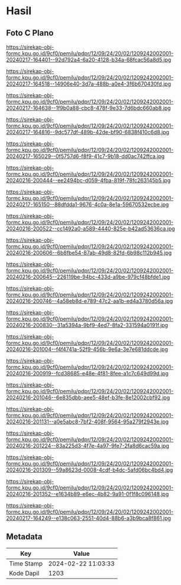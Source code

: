 # Hasil

## Foto C Plano

https://sirekap-obj-formc.kpu.go.id/9cf0/pemilu/pdpr/12/09/24/20/02/1209242002001-20240217-164401--92d792a4-6a20-4128-b34a-68fcac56a8d5.jpg

https://sirekap-obj-formc.kpu.go.id/9cf0/pemilu/pdpr/12/09/24/20/02/1209242002001-20240217-164518--14906e40-3d7a-488b-a0e4-3f6b670430fd.jpg

https://sirekap-obj-formc.kpu.go.id/9cf0/pemilu/pdpr/12/09/24/20/02/1209242002001-20240217-164638--1f9b0a88-cbc8-478f-9e33-7d6bdc660ab8.jpg

https://sirekap-obj-formc.kpu.go.id/9cf0/pemilu/pdpr/12/09/24/20/02/1209242002001-20240217-164816--9dc577df-489b-42de-bf90-6838f410c6d8.jpg

https://sirekap-obj-formc.kpu.go.id/9cf0/pemilu/pdpr/12/09/24/20/02/1209242002001-20240217-165029--0f5757d6-f8f9-41c7-9b18-dd0ac742ffca.jpg

https://sirekap-obj-formc.kpu.go.id/9cf0/pemilu/pdpr/12/09/24/20/02/1209242002001-20240216-200444--ee2494bc-d059-4fba-819f-78fc263145b5.jpg

https://sirekap-obj-formc.kpu.go.id/9cf0/pemilu/pdpr/12/09/24/20/02/1209242002001-20240217-165150--88dfdda1-9676-4c0a-8e1a-59670532ecbe.jpg

https://sirekap-obj-formc.kpu.go.id/9cf0/pemilu/pdpr/12/09/24/20/02/1209242002001-20240216-200522--cc1492a0-a589-4440-825e-b42ad53636ca.jpg

https://sirekap-obj-formc.kpu.go.id/9cf0/pemilu/pdpr/12/09/24/20/02/1209242002001-20240216-200606--6b8fbe54-87ab-49d8-82fd-6b98c112b945.jpg

https://sirekap-obj-formc.kpu.go.id/9cf0/pemilu/pdpr/12/09/24/20/02/1209242002001-20240216-200645--226119be-94bc-433d-a9be-979cf48bfde1.jpg

https://sirekap-obj-formc.kpu.go.id/9cf0/pemilu/pdpr/12/09/24/20/02/1209242002001-20240216-200746--4a58eb8d-e789-47c2-aa1b-ed4a3780d56a.jpg

https://sirekap-obj-formc.kpu.go.id/9cf0/pemilu/pdpr/12/09/24/20/02/1209242002001-20240216-200830--31a5394a-9bf9-4ed7-8fa2-331594a0191f.jpg

https://sirekap-obj-formc.kpu.go.id/9cf0/pemilu/pdpr/12/09/24/20/02/1209242002001-20240216-201004--f4f4741a-52f9-456b-9e6a-3e7e681ddcde.jpg

https://sirekap-obj-formc.kpu.go.id/9cf0/pemilu/pdpr/12/09/24/20/02/1209242002001-20240216-200919--fcd38685-e48e-4f81-8fee-a1c7c649d99d.jpg

https://sirekap-obj-formc.kpu.go.id/9cf0/pemilu/pdpr/12/09/24/20/02/1209242002001-20240216-201046--6e835dbb-aee5-48ef-b3fe-8e12002cbf92.jpg

https://sirekap-obj-formc.kpu.go.id/9cf0/pemilu/pdpr/12/09/24/20/02/1209242002001-20240216-201131--a0e5abc8-7bf2-408f-9564-95a279f2943e.jpg

https://sirekap-obj-formc.kpu.go.id/9cf0/pemilu/pdpr/12/09/24/20/02/1209242002001-20240216-201224--83a225d3-4f7e-4a97-9fe7-2fa8d6cac59a.jpg

https://sirekap-obj-formc.kpu.go.id/9cf0/pemilu/pdpr/12/09/24/20/02/1209242002001-20240216-201309--59a8623d-0008-4cdf-b4dc-5afd06bc4bd4.jpg

https://sirekap-obj-formc.kpu.go.id/9cf0/pemilu/pdpr/12/09/24/20/02/1209242002001-20240216-201352--e1634b89-e6ec-4b82-9a91-0f1f8c096148.jpg

https://sirekap-obj-formc.kpu.go.id/9cf0/pemilu/pdpr/12/09/24/20/02/1209242002001-20240217-164249--e138c063-2551-40d4-88b6-a3b9bca8f861.jpg


## Metadata

| Key        | Value               |
| ---------- | ------------------- |
| Time Stamp | 2024-02-22 11:03:33 |
| Kode Dapil | 1203                |




